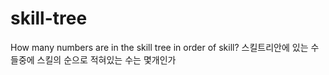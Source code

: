 # skill-tree
How many numbers are in the skill tree in order of skill? 스킬트리안에 있는 수들중에 스킬의 순으로 적혀있는 수는 몇개인가
